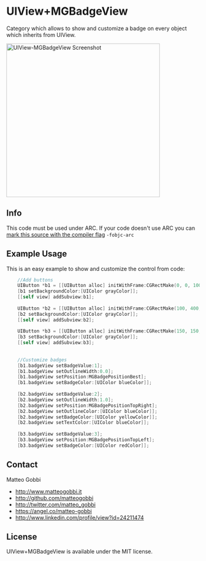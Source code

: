 UIView+MGBadgeView
==================

Category which allows to show and customize a badge on every object which inherits from UIView.

<img src="http://i57.tinypic.com/1zbqknl.png" alt="UIView-MGBadgeView Screenshot" width=400px />

## Info

This code must be used under ARC. 
If your code doesn't use ARC you can [mark this source with the compiler flag](http://www.codeography.com/2011/10/10/making-arc-and-non-arc-play-nice.html) `-fobjc-arc` 

## Example Usage

This is an easy example to show and customize the control from code:

``` objective-c
    //Add buttons
    UIButton *b1 = [[UIButton alloc] initWithFrame:CGRectMake(0, 0, 100, 50)];
    [b1 setBackgroundColor:[UIColor grayColor]];
    [[self view] addSubview:b1];
    
    UIButton *b2 = [[UIButton alloc] initWithFrame:CGRectMake(100, 400, 100, 50)];
    [b2 setBackgroundColor:[UIColor grayColor]];
    [[self view] addSubview:b2];
    
    UIButton *b3 = [[UIButton alloc] initWithFrame:CGRectMake(150, 150, 100, 50)];
    [b3 setBackgroundColor:[UIColor grayColor]];
    [[self view] addSubview:b3];
    
    
    //Customize badges
    [b1.badgeView setBadgeValue:1];
    [b1.badgeView setOutlineWidth:0.0];
    [b1.badgeView setPosition:MGBadgePositionBest];
    [b1.badgeView setBadgeColor:[UIColor blueColor]];
    
    [b2.badgeView setBadgeValue:2];
    [b2.badgeView setOutlineWidth:1.0];
    [b2.badgeView setPosition:MGBadgePositionTopRight];
    [b2.badgeView setOutlineColor:[UIColor blueColor]];
    [b2.badgeView setBadgeColor:[UIColor yellowColor]];
    [b2.badgeView setTextColor:[UIColor blueColor]];
    
    [b3.badgeView setBadgeValue:3];
    [b3.badgeView setPosition:MGBadgePositionTopLeft];
    [b3.badgeView setBadgeColor:[UIColor redColor]];
```

## Contact

Matteo Gobbi

- http://www.matteogobbi.it
- http://github.com/matteogobbi
- http://twitter.com/matteo_gobbi
- https://angel.co/matteo-gobbi
- http://www.linkedin.com/profile/view?id=24211474

## License

UIView+MGBadgeView is available under the MIT license.
